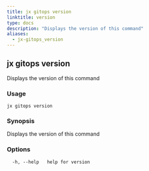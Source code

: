 ```yaml
---
title: jx gitops version
linktitle: version
type: docs
description: "Displays the version of this command"
aliases:
  - jx-gitops_version
---
```


## jx gitops version

Displays the version of this command

### Usage

```
jx gitops version
```

### Synopsis

Displays the version of this command

### Options

```
  -h, --help   help for version
```

